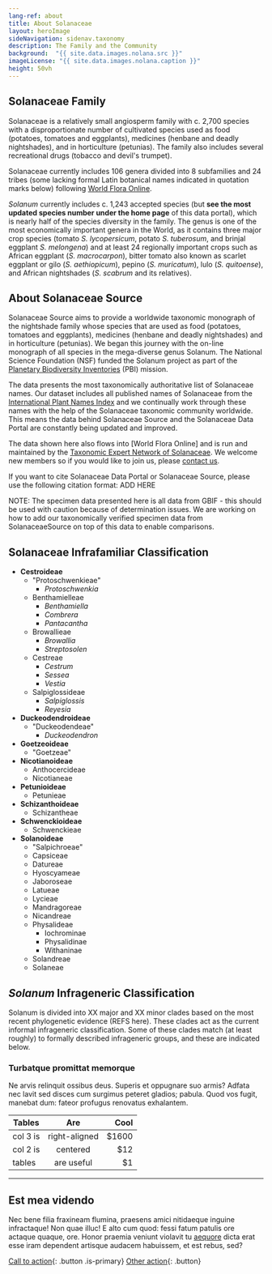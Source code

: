 ```yaml
---
lang-ref: about
title: About Solanaceae
layout: heroImage
sideNavigation: sidenav.taxonomy
description: The Family and the Community
background:  "{{ site.data.images.nolana.src }}"
imageLicense: "{{ site.data.images.nolana.caption }}"
height: 50vh
---
```


## Solanaceae Family

Solanaceae is a relatively small angiosperm family with c. 2,700 species with a disproportionate number of cultivated species used as food (potatoes, tomatoes and eggplants), medicines (henbane and deadly nightshades), and in horticulture (petunias). The family also includes several recreational drugs (tobacco and devil's trumpet). 

Solanaceae currently includes 106 genera divided into 8 subfamilies and 24 tribes (some lacking formal Latin botanical names indicated in quotation marks below) following [World Flora Online](https://www.worldfloraonline.org/taxon/wfo-7000000654).

*Solanum* currently includes c. 1,243 accepted species (but **see the most updated species number under the home page** of this data portal), which is nearly half of the species diversity in the family. The genus is one of the most economically important genera in the World, as it contains three major crop species (tomato *S. lycopersicum*, potato *S. tuberosum*, and brinjal eggplant *S. melongena*) and at least 24 regionally important crops such as African eggplant (*S. macrocarpon*), bitter tomato also known as scarlet eggplant or gilo (*S. aethiopicum*), pepino (*S. muricatum*), lulo (*S. quitoense*), and African nightshades (*S. scabrum* and its relatives). 


## About Solanaceae Source

Solanaceae Source aims to provide a worldwide taxonomic monograph of the nightshade family whose species that are used as food (potatoes, tomatoes and eggplants), medicines (henbane and deadly nightshades) and in horticulture (petunias). We began this journey with the on-line monograph of all species in the mega-diverse genus Solanum. The National Science Foundation (NSF) funded the Solanum project as part of the [Planetary Biodiversity Inventories](https://www.nsf.gov/news/news_summ.jsp?cntn_id=103065#:~:text=The%20Planetary%20Biodiversity%20Inventory%20is,and%20the%20National%20Science%20Foundation.&text=The%20U.S.%20National%20Science%20Foundation,fields%20of%20science%20and%20engineering) (PBI) mission.

The data presents the most taxonomically authoritative list of Solanaceae names. Our dataset includes all published names of Solanaceae from the [International Plant Names Index](IPNI) and we continually work through these names with the help of the Solanaceae taxonomic community worldwide. This means the data behind Solanaceae Source and the Solanaceae Data Portal are constantly being updated and improved. 

The data shown here also flows into [World Flora Online] and is run and maintained by the [Taxonomic Expert Network of Solanaceae](https://worldfloraonline.org/organisation/Solanaceae). We welcome new members so if you would like to join us, please [contact us](mailto:tsarkinen@rbge.org.uk). 

If you want to cite Solanaceae Data Portal or Solanaceae Source, please use the following citation format:
ADD HERE

NOTE: The specimen data presented here is all data from GBIF - this should be used with caution because of determination issues. We are working on how to add our taxonomically verified specimen data from SolanaceaeSource on top of this data to enable comparisons.


## Solanaceae Infrafamiliar Classification
* **Cestroideae**
  * "Protoschwenkieae"
       * *Protoschwenkia*
  * Benthamielleae
       * *Benthamiella*
       * *Combrera*
       * *Pantacantha*
  * Browallieae
       * *Browallia*
       * *Streptosolen*
  * Cestreae
       * *Cestrum*
       * *Sessea*
       * *Vestia*
  * Salpiglossideae
       * *Salpiglossis*
       * *Reyesia*
* **Duckeodendroideae**
  * "Duckeodendeae"
       * *Duckeodendron*
* **Goetzeoideae**
  * "Goetzeae"
* **Nicotianoideae**
  * Anthocercideae
  * Nicotianeae
* **Petunioideae**
  * Petunieae
* **Schizanthoideae**
  * Schizantheae
* **Schwenckioideae**
  * Schwenckieae
* **Solanoideae**
  * "Salpichroeae"
  * Capsiceae
  * Datureae
  * Hyoscyameae
  * Jaboroseae
  * Latueae
  * Lycieae
  * Mandragoreae
  * Nicandreae
  * Physalideae
    * Iochrominae
    * Physalidinae
    * Withaninae
  * Solandreae
  * Solaneae

## *Solanum* Infrageneric Classification

Solanum is divided into XX major and XX minor clades based on the most recent phylogenetic evidence (REFS here). These clades act as the current informal infrageneric classification. Some of these clades match (at least roughly) to formally described infrageneric groups, and these are indicated below. 


### Turbatque promittat memorque

Ne arvis relinquit ossibus deus. Superis et oppugnare suo armis? Adfata nec
lavit sed disces cum surgimus peteret gladios; pabula. Quod vos fugit, manebat
dum: fateor profugus renovatus exhalantem.

| Tables        | Are           | Cool  |
| ------------- |:-------------:| -----:|
| col 3 is      | right-aligned | $1600 |
| col 2 is      | centered      |   $12 |
| tables        | are useful    |    $1 |

--------

## Est mea videndo

Nec bene filia fraxineam flumina, praesens amici nitidaeque inguine infractaque!
Non quae illuc! E alto cum quod: fessi fatum patulis ore actaque quaque, ore.
Honor praemia veniunt violavit tu
[aequore](http://pete-munere.com/caeneus-dare.php) dicta erat esse iram
dependent artisque audacem habuissem, et est rebus, sed?

[Call to action](/data){: .button .is-primary} [Other action](/data){: .button}


